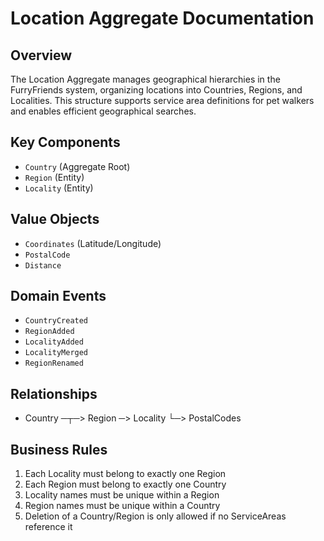 # Location Aggregate Documentation

## Overview
The Location Aggregate manages geographical hierarchies in the FurryFriends system, organizing locations into Countries, Regions, and Localities. This structure supports service area definitions for pet walkers and enables efficient geographical searches.

## Key Components
- `Country` (Aggregate Root)
- `Region` (Entity)
- `Locality` (Entity)

## Value Objects
- `Coordinates` (Latitude/Longitude)
- `PostalCode`
- `Distance`

## Domain Events
- `CountryCreated`
- `RegionAdded`
- `LocalityAdded`
- `LocalityMerged`
- `RegionRenamed`

## Relationships
- Country ─┬─> Region ─> Locality
           └─> PostalCodes

## Business Rules
1. Each Locality must belong to exactly one Region
2. Each Region must belong to exactly one Country
3. Locality names must be unique within a Region
4. Region names must be unique within a Country
5. Deletion of a Country/Region is only allowed if no ServiceAreas reference it